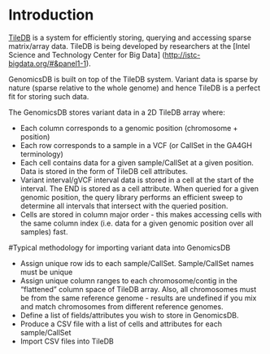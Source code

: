 # Introduction
[TileDB](https://github.com/Intel-HSS/TileDB) is a system for efficiently storing, querying and accessing sparse matrix/array data. TileDB is being developed by researchers at the [Intel Science and Technology Center for Big Data] (http://istc-bigdata.org/#&panel1-1).

GenomicsDB is built on top of the TileDB system. Variant data is sparse by nature (sparse relative to the whole genome) and hence TileDB is a perfect fit for storing such data.

The GenomicsDB stores variant data in a 2D TileDB array where:
* Each column corresponds to a genomic position (chromosome + position)
* Each row corresponds to a sample in a VCF (or CallSet in the GA4GH terminology)
* Each cell contains data for a given sample/CallSet at a given position. Data is stored in the form of TileDB cell attributes.
* Variant interval/gVCF interval data is stored in a cell at the start of the interval. The END is stored as a cell attribute. When queried for a given genomic position, the query library performs an efficient sweep to determine all intervals that intersect with the queried position.
* Cells are stored in column major order - this makes accessing cells with the same column index (i.e. data for a given genomic position over all samples) fast.

#Typical methodology for importing variant data into GenomicsDB 

* Assign unique row ids to each sample/CallSet. Sample/CallSet names must be unique
* Assign unique column ranges to each chromosome/contig in the “flattened” column space of TileDB array. Also, all chromosomes must be from the same reference genome - results are undefined if you mix and match chromosomes from different reference genomes.
* Define a list of fields/attributes you wish to store in GenomicsDB.
* Produce a CSV file with a list of cells and attributes for each sample/CallSet
* Import CSV files into TileDB
